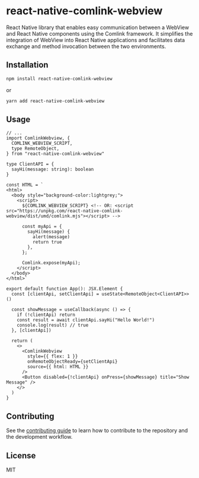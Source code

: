 # react-native-comlink-webview

React Native library that enables easy communication between a WebView and React Native components using the Comlink framework. It simplifies the integration of WebView into React Native applications and facilitates data exchange and method invocation between the two environments.

## Installation

```sh
npm install react-native-comlink-webview
```
or
```sh
yarn add react-native-comlink-webview
```

## Usage

```tsx
// ...
import ComlinkWebview, {
  COMLINK_WEBVIEW_SCRIPT,
  type RemoteObject,
} from "react-native-comlink-webview"

type ClientAPI = {
  sayHi(message: string): boolean
}

const HTML = `
<html>
  <body style="background-color:lightgrey;">
    <script>
      ${COMLINK_WEBVIEW_SCRIPT} <!-- OR: <script src="https://unpkg.com/react-native-comlink-webview/dist/umd/comlink.mjs"></script> -->

      const myApi = {
        sayHi(message) {
          alert(message)
          return true
        },
      };

      Comlink.expose(myApi);
    </script>
  </body>
</html>`

export default function App(): JSX.Element {
  const [clientApi, setClientApi] = useState<RemoteObject<ClientAPI>>()

  const showMessage = useCallback(async () => {
    if (!clientApi) return
    const result = await clientApi.sayHi("Hello World!")
    console.log(result) // true
  }, [clientApi])

  return (
    <>
      <ComlinkWebview
        style={{ flex: 1 }}
        onRemoteObjectReady={setClientApi}
        source={{ html: HTML }}
      />
      <Button disabled={!clientApi} onPress={showMessage} title="Show Message" />
    </>
  )
}

```

## Contributing

See the [contributing guide](CONTRIBUTING.md) to learn how to contribute to the repository and the development workflow.

## License

MIT